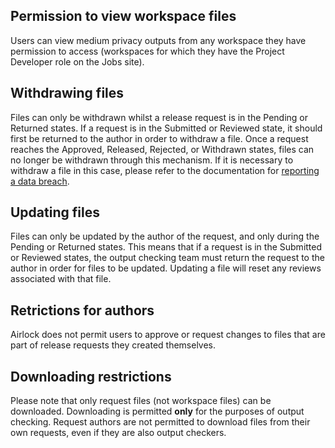 ## Permission to view workspace files

Users can view medium privacy outputs from any workspace they have permission to
access (workspaces for which they have the Project Developer role on the Jobs site).


## Withdrawing files
Files can only be withdrawn whilst a release request is in the Pending or Returned states.
If a request is in the Submitted or Reviewed state, it should first be returned to
the author in order to withdraw a file.
Once a request reaches the Approved, Released, Rejected, or Withdrawn states,
files can no longer be withdrawn through this mechanism. If it is necessary
to withdraw a file in this case, please refer to the documentation for
[reporting a data breach](https://docs.opensafely.org/releasing-files/#reporting-a-data-breach).


## Updating files
Files can only be updated by the author of the request, and only during the Pending
or Returned states.
This means that if a request is in the Submitted or Reviewed states, the output
checking team must return the request to the author in order for files to be updated.
Updating a file will reset any reviews associated with that file.

## Retrictions for authors
Airlock does not permit users to approve or request changes to files that are part of release requests they created themselves.

## Downloading restrictions
Please note that only request files (not workspace files) can be downloaded.
Downloading is permitted **only** for the purposes of output checking.
Request authors are not permitted to download files from their own requests,
even if they are also output checkers.
